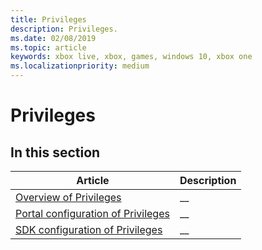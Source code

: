 ```yaml
---
title: Privileges
description: Privileges.
ms.date: 02/08/2019
ms.topic: article
keywords: xbox live, xbox, games, windows 10, xbox one
ms.localizationpriority: medium
---
```

# Privileges


## In this section

| Article | Description |
|---------|-------------|
| [Overview of Privileges](overview.md) | __ |
| [Portal configuration of Privileges](portal.md) | __ |
| [SDK configuration of Privileges](sdk.md) | __ |
